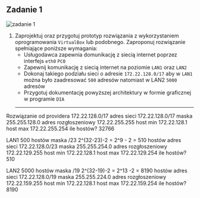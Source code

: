 Zadanie 1
---------

![zadanie 1](zadanie-1.svg)

1. Zaprojektuj oraz przygotuj prototyp rozwiązania z wykorzystaniem oprogramowania ``VirtualBox`` lub podobnego. 
Zaproponuj rozwiązanie spełniające poniższe wymagania:
   * Usługodawca zapewnia domunikację z siecią internet poprzez interfejs ``eth0`` ``PC0``
   * Zapewnij komunikację z siecią internet na poziomie ``LAN1`` oraz ``LAN2``
   * Dokonaj takiego podziału sieci o adresie ``172.22.128.0/17`` aby w ``LAN1`` można było zaadresować ``500`` adresów natomiast w LAN2 ``5000`` adresów    
   * Przygotuj dokumentację powyższej architektury w formie graficznej w programie ``DIA``
   --------
 Rozwiązanie
 od providera 172.22.128.0/17
 adres sieci 172.22.128.0/17
 maska 255.255.128.0
 adres rozgłoszeniowy 172.22.255.255
 host min 172.22.128.1
 host max 172.22.255.254
 ile hostów? 32766

LAN1 500 hostów
maska /23 2^(32-23)-2 = 2^9 - 2 = 510 hostów
adres sieci 172.22.128.0/23
maska 255.255.254.0
adres rozgłoszeniowy 172.22.129.255
host min 172.22.128.1
host max 172.22.129.254
ile hostów? 510

LAN2 5000 hostów
maska /19 2^(32-19)-2 = 2^13 -2 = 8190 hostów
adres sieci 172.22.128.0/19
maska 255.255.224.0
adres rozgłoszeniowy 172.22.159.255
host min 172.22.128.1
host max 172.22.159.254
ile hostów? 8190
